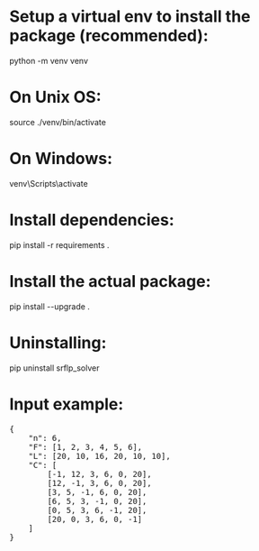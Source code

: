# Setup a virtual env to install the package (recommended):
python -m venv venv
# On Unix OS:
source ./venv/bin/activate 
# On Windows:
venv\Scripts\activate
# Install dependencies:
pip install -r requirements .
# Install the actual package:
pip install --upgrade . 
# Uninstalling:
pip uninstall srflp_solver
# Input example:
<pre>
{
    "n": 6,
    "F": [1, 2, 3, 4, 5, 6],
    "L": [20, 10, 16, 20, 10, 10],
    "C": [
        [-1, 12, 3, 6, 0, 20],
        [12, -1, 3, 6, 0, 20],
        [3, 5, -1, 6, 0, 20],
        [6, 5, 3, -1, 0, 20],
        [0, 5, 3, 6, -1, 20],
        [20, 0, 3, 6, 0, -1]
    ]
}
</pre>